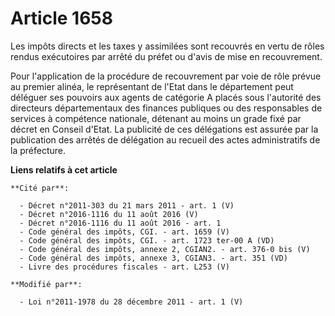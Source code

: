 # Article 1658

Les impôts directs et les taxes y assimilées sont recouvrés en vertu de rôles rendus exécutoires par arrêté du préfet ou
d'avis de mise en recouvrement. 

Pour l'application de la procédure de recouvrement par voie de rôle prévue au premier alinéa, le représentant de l'Etat dans
le département peut déléguer ses pouvoirs aux agents de catégorie A placés sous l'autorité des directeurs départementaux des
finances publiques ou des responsables de services à compétence nationale, détenant au moins un grade fixé par décret en
Conseil d'Etat. La publicité de ces délégations est assurée par la publication des arrêtés de délégation au recueil des actes
administratifs de la préfecture.

**Liens relatifs à cet article**

	**Cité par**:

	  - Décret n°2011-303 du 21 mars 2011 - art. 1 (V)
	  - Décret n°2016-1116 du 11 août 2016 (V)
	  - Décret n°2016-1116 du 11 août 2016 - art. 1
	  - Code général des impôts, CGI. - art. 1659 (V)
	  - Code général des impôts, CGI. - art. 1723 ter-00 A (VD)
	  - Code général des impôts, annexe 2, CGIAN2. - art. 376-0 bis (V)
	  - Code général des impôts, annexe 3, CGIAN3. - art. 351 (VD)
	  - Livre des procédures fiscales - art. L253 (V)

	**Modifié par**:

	  - Loi n°2011-1978 du 28 décembre 2011 - art. 1 (V)
